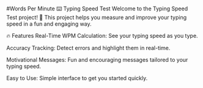 #Words Per Minute
⌨️ Typing Speed Test
Welcome to the Typing Speed Test project! 🎉 This project helps you measure and improve your typing speed in a fun and engaging way.

🔥 Features
Real-Time WPM Calculation: See your typing speed as you type.

Accuracy Tracking: Detect errors and highlight them in real-time.

Motivational Messages: Fun and encouraging messages tailored to your typing speed.

Easy to Use: Simple interface to get you started quickly.
